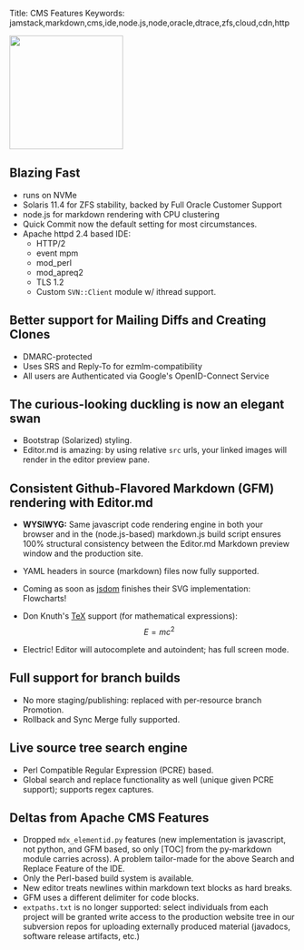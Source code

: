 Title: CMS Features
Keywords: jamstack,markdown,cms,ide,node.js,node,oracle,dtrace,zfs,cloud,cdn,http

<div class="float-lg-right">
	<img src="/images/sunstarstaronly.png" style="height:200px"></img>	
</div>

## Blazing Fast

- runs on NVMe
- Solaris 11.4 for ZFS stability, backed by Full Oracle Customer Support
- node.js for markdown rendering with CPU clustering
- Quick Commit now the default setting for most circumstances.
- Apache httpd 2.4 based IDE:
	- HTTP/2
	- event mpm
	- mod_perl
	- mod_apreq2
	- TLS 1.2
    - Custom `SVN::Client` module w/ ithread support.

## Better support for Mailing Diffs and Creating Clones

- DMARC-protected
- Uses SRS and Reply-To for ezmlm-compatibility
- All users are Authenticated via Google's OpenID-Connect Service

## The curious-looking duckling is now an elegant swan

- Bootstrap (Solarized) styling.
- Editor.md is amazing: by using relative `src` urls, your linked images will render in the editor preview pane.

## Consistent Github-Flavored Markdown (GFM) rendering with Editor.md

- **WYSIWYG:** Same javascript code rendering engine in both your browser and in the (node.js-based) markdown.js build script ensures 100% structural consistency between the Editor.md Markdown preview window and the production site.

- YAML headers in source (markdown) files now fully supported.

- Coming as soon as [jsdom](https://github.com/jsdom/jsdom) finishes their SVG implementation: Flowcharts!

- Don Knuth's [TeX](https://en.wikipedia.org/wiki/TeX) support (for mathematical expressions): $$ E = mc^2 $$

- Electric! Editor will autocomplete and autoindent; has full screen mode.

## Full support for branch builds

- No more staging/publishing: replaced with per-resource branch Promotion.
- Rollback and Sync Merge fully supported.

## Live source tree search engine

- Perl Compatible Regular Expression (PCRE) based.
- Global search and replace functionality as well (unique given PCRE support); supports regex captures.

## Deltas from <span class='text-warning'>Apache CMS</span> Features

- Dropped `mdx_elementid.py` features (new implementation is javascript, not python, and GFM based, so only [TOC] from the py-markdown module carries across).  A problem tailor-made for the above Search and Replace Feature of the IDE.
- Only the Perl-based build system is available.
- New editor treats newlines within markdown text blocks as hard breaks.
- GFM uses a different delimiter for code blocks.
- `extpaths.txt` is no longer supported: select individuals from each project will be granted write access to the production website tree in our subversion repos for uploading externally produced material (javadocs, software release artifacts, etc.)
